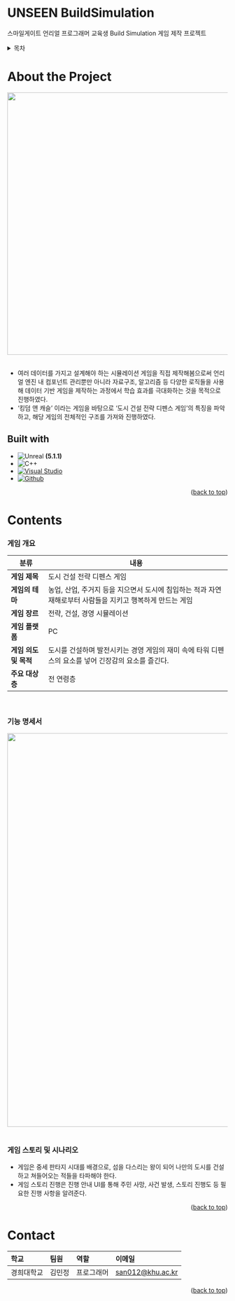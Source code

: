 <a name="readme-top"></a>
# UNSEEN BuildSimulation
스마일게이트 언리얼 프로그래머 교육생 Build Simulation 게임 제작 프로젝트

<!-- TABLE OF CONTENTS -->
<details>
  <summary>목차</summary>
  <ol>
    <li>
      <a href="#about-the-project">About the Project</a>
      <ul>
        <li><a href="#built-with">Built with</a></li>
      </ul>
    </li>
    <li>
      <a href="#getting-started">Getting Started</a>
      <ul>
        <li><a href="#prerequisites">Prerequisites</a></li>
        <li><a href="#installation">Installation</a></li>
      </ul>
    </li>
    <li><a href="#application-contents">Application Contents</a></li>
    <li><a href="#contact">Contact</a></li>
  </ol>
</details>

# About the Project
<div align="center"><img src=https://user-images.githubusercontent.com/70145314/230829758-6ea9402f-122c-42bc-84da-8ecd38bbfdea.png width="600"></div> 

</br>

- 여러 데이터를 가지고 설계해야 하는 시뮬레이션 게임을 직접 제작해봄으로써 언리얼 엔진 내 컴포넌트 관리뿐만 아니라 
자료구조, 알고리즘 등 다양한 로직들을 사용해 데이터 기반 게임을 제작하는 과정에서 학습 효과를 극대화하는 것을 목적으로 진행하였다.
- ‘킹덤 앤 캐슬’ 이라는 게임을 바탕으로 ‘도시 건설 전략 디펜스 게임’의 특징을 파악하고, 해당 게임의 전체적인 구조를 가져와 진행하였다.
 


## Built with
* ![Unreal] **(5.1.1)**
* ![C++]
* [![Visual Studio][Visual Studio]][VS-url]
* [![Github][Github]][Github-url]


<p align="right">(<a href="#readme-top">back to top</a>)</p>

# Contents
### 게임 개요 
|분류|내용|
|---|---|
|__게임 제목__|도시 건설 전략 디펜스 게임|
|__게임의 테마__|농업, 산업, 주거지 등을 지으면서 도시에 침입하는 적과 자연재해로부터 사람들을 지키고 행복하게 만드는 게임|
|__게임 장르__|전략, 건설, 경영 시뮬레이션|
|__게임 플랫폼__|PC|
|__게임 의도 및 목적__|도시를 건설하며 발전시키는 경영 게임의 재미 속에 타워 디펜스의 요소를 넣어 긴장감의 요소를 즐긴다.|
|__주요 대상층__|전 연령층|

<br/>

### 기능 명세서
<div align="center"><img src=https://user-images.githubusercontent.com/70145314/230832427-2e71b47e-710f-42d4-93c7-dc33f5ddf7ae.png width="900"></div> 

<br/>

### 게임 스토리 및 시나리오
- 게임은 중세 판타지 시대를 배경으로, 섬을 다스리는 왕이 되어 나만의 도시를 건설하고 쳐들어오는 적들을 타파해야 한다.
- 게임 스토리 진행은 진행 안내 UI를 통해 주민 사망, 사건 발생, 스토리 진행도 등 필요한 진행 사항을 알려준다.



<p align="right">(<a href="#readme-top">back to top</a>)</p>



# Contact
| 학교     |팀원          |역할       |이메일                     |
|:--------|:------------|:---------|:------------------------|
| 경희대학교 | 김민정       | 프로그래머   |san012@khu.ac.kr|

<p align="right">(<a href="#readme-top">back to top</a>)</p>


<!-- MARKDOWN LINKS & IMAGES -->

[C#]:https://img.shields.io/badge/C%20Sharp-239120?style=for-the-badge&logo=C%20sharp&logoColor=white
[C#-url]: https://en.wikipedia.org/wiki/C_Sharp_(programming_language)

[Visual Studio]: https://img.shields.io/badge/Visual%20Studio-5C2D91?style=for-the-badge&logo=Visual%20Studio&logoColor=white
[VS-url]: https://visualstudio.microsoft.com/ko/
[Github]: https://img.shields.io/badge/Github-5C2D91?style=for-the-badge&logo=Github&logoColor=white
[Github-url]: https://github.com/ssw03270/Moon-Greeting-Festival
[C++]: https://img.shields.io/badge/C++-00599C?style=for-the-badge&logo=C++&logoColor=white
[Unreal]: https://img.shields.io/badge/Unreal-0E1128?style=for-the-badge&logo=Unreal-Engine&logoColor=white
